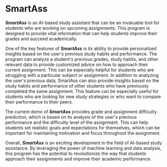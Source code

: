 # SmartAss

***SmartAss*** is an AI-based study assistant that can be an invaluable tool for students who are working on upcoming assignments. This program is designed to provide vital information that can help students improve their grades and succeed academically.

One of the key features of ***SmartAss*** is its ability to provide personalized insights based on the user's previous study habits and performance. The program can analyze a student's previous grades, study habits, and other relevant data to provide customized advice on how to approach their current assignment. This can be especially helpful for students who are struggling with a particular subject or assignment. In addition to analyzing the user's previous data, SmartAss can also provide insights based on the study habits and performance of other students who have previously completed the same assignment. This feature can be especially useful for students who are looking for new study strategies or who want to compare their performance to their peers.

The current demo of ***SmartAss*** provides grade and assignment difficulty prediction, which is based on its analysis of the user's previous performance and the difficulty level of the assignment. This can help students set realistic goals and expectations for themselves, which can be important for maintaining motivation and focus throughout the assignment.

Overall, ***SmartAss*** is an exciting development in the field of AI-based study assistance. By leveraging the power of machine learning and data analysis, this program has the potential to revolutionize the way that students approach their assignments and improve their academic performance. 
